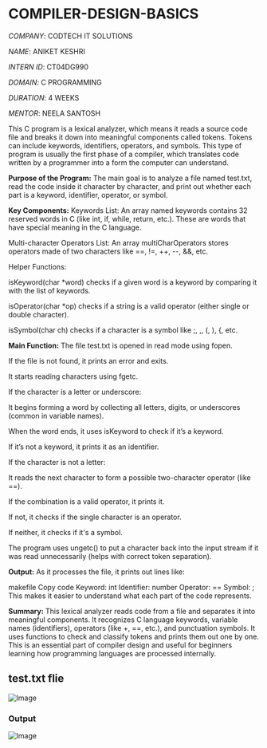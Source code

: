 # COMPILER-DESIGN-BASICS

*COMPANY*: CODTECH IT SOLUTIONS

*NAME*: ANIKET KESHRI

*INTERN ID*: CT04DG990

*DOMAIN*: C PROGRAMMING

*DURATION*: 4 WEEKS

*MENTOR*: NEELA SANTOSH 


This C program is a lexical analyzer, which means it reads a source code file and breaks it down into meaningful components called tokens. Tokens can include keywords, identifiers, operators, and symbols. This type of program is usually the first phase of a compiler, which translates code written by a programmer into a form the computer can understand.


**Purpose of the Program:**
The main goal is to analyze a file named test.txt, read the code inside it character by character, and print out whether each part is a keyword, identifier, operator, or symbol.


**Key Components:**
Keywords List:
An array named keywords contains 32 reserved words in C (like int, if, while, return, etc.). These are words that have special meaning in the C language.

Multi-character Operators List:
An array multiCharOperators stores operators made of two characters like ==, !=, ++, --, &&, etc.

Helper Functions:

isKeyword(char *word) checks if a given word is a keyword by comparing it with the list of keywords.

isOperator(char *op) checks if a string is a valid operator (either single or double character).

isSymbol(char ch) checks if a character is a symbol like ;, ,, (, ), {, etc.


**Main Function:**
The file test.txt is opened in read mode using fopen.

If the file is not found, it prints an error and exits.

It starts reading characters using fgetc.

If the character is a letter or underscore:

It begins forming a word by collecting all letters, digits, or underscores (common in variable names).

When the word ends, it uses isKeyword to check if it’s a keyword.

If it’s not a keyword, it prints it as an identifier.

If the character is not a letter:

It reads the next character to form a possible two-character operator (like ==).

If the combination is a valid operator, it prints it.

If not, it checks if the single character is an operator.

If neither, it checks if it's a symbol.

The program uses ungetc() to put a character back into the input stream if it was read unnecessarily (helps with correct token separation).


**Output:**
As it processes the file, it prints out lines like:

makefile
Copy code
Keyword: int
Identifier: number
Operator: ==
Symbol: ;
This makes it easier to understand what each part of the code represents.

**Summary:**
This lexical analyzer reads code from a file and separates it into meaningful components. It recognizes C language keywords, variable names (identifiers), operators (like +, ==, etc.), and punctuation symbols. It uses functions to check and classify tokens and prints them out one by one. This is an essential part of compiler design and useful for beginners learning how programming languages are processed internally.

## test.txt flie
![Image](https://github.com/user-attachments/assets/b3541099-1569-42fc-83a6-9f2df63ce5f1)


### Output 
![Image](https://github.com/user-attachments/assets/3505a399-7ca6-4868-86ea-c02137685ad3)
